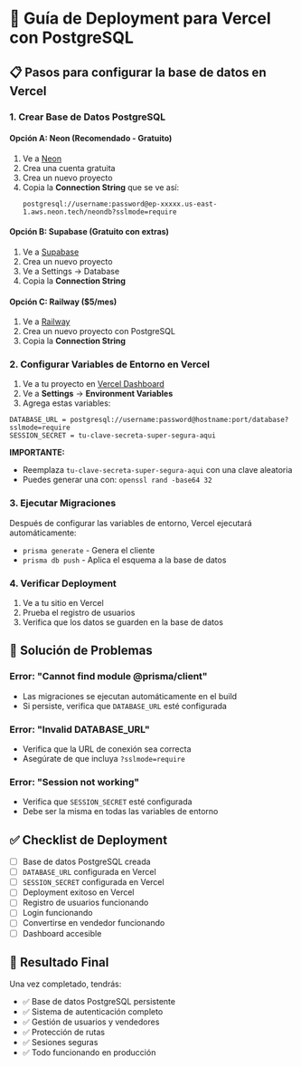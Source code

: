 # 🚀 Guía de Deployment para Vercel con PostgreSQL

## 📋 Pasos para configurar la base de datos en Vercel

### 1. Crear Base de Datos PostgreSQL

#### Opción A: Neon (Recomendado - Gratuito)
1. Ve a [Neon](https://neon.tech)
2. Crea una cuenta gratuita
3. Crea un nuevo proyecto
4. Copia la **Connection String** que se ve así:
   ```
   postgresql://username:password@ep-xxxxx.us-east-1.aws.neon.tech/neondb?sslmode=require
   ```

#### Opción B: Supabase (Gratuito con extras)
1. Ve a [Supabase](https://supabase.com)
2. Crea un nuevo proyecto
3. Ve a Settings → Database
4. Copia la **Connection String**

#### Opción C: Railway ($5/mes)
1. Ve a [Railway](https://railway.app)
2. Crea un nuevo proyecto con PostgreSQL
3. Copia la **Connection String**

### 2. Configurar Variables de Entorno en Vercel

1. Ve a tu proyecto en [Vercel Dashboard](https://vercel.com/dashboard)
2. Ve a **Settings** → **Environment Variables**
3. Agrega estas variables:

```
DATABASE_URL = postgresql://username:password@hostname:port/database?sslmode=require
SESSION_SECRET = tu-clave-secreta-super-segura-aqui
```

**IMPORTANTE:** 
- Reemplaza `tu-clave-secreta-super-segura-aqui` con una clave aleatoria
- Puedes generar una con: `openssl rand -base64 32`

### 3. Ejecutar Migraciones

Después de configurar las variables de entorno, Vercel ejecutará automáticamente:
- `prisma generate` - Genera el cliente
- `prisma db push` - Aplica el esquema a la base de datos

### 4. Verificar Deployment

1. Ve a tu sitio en Vercel
2. Prueba el registro de usuarios
3. Verifica que los datos se guarden en la base de datos

## 🔧 Solución de Problemas

### Error: "Cannot find module @prisma/client"
- Las migraciones se ejecutan automáticamente en el build
- Si persiste, verifica que `DATABASE_URL` esté configurada

### Error: "Invalid DATABASE_URL"
- Verifica que la URL de conexión sea correcta
- Asegúrate de que incluya `?sslmode=require`

### Error: "Session not working"
- Verifica que `SESSION_SECRET` esté configurada
- Debe ser la misma en todas las variables de entorno

## ✅ Checklist de Deployment

- [ ] Base de datos PostgreSQL creada
- [ ] `DATABASE_URL` configurada en Vercel
- [ ] `SESSION_SECRET` configurada en Vercel
- [ ] Deployment exitoso en Vercel
- [ ] Registro de usuarios funcionando
- [ ] Login funcionando
- [ ] Convertirse en vendedor funcionando
- [ ] Dashboard accesible

## 🎯 Resultado Final

Una vez completado, tendrás:
- ✅ Base de datos PostgreSQL persistente
- ✅ Sistema de autenticación completo
- ✅ Gestión de usuarios y vendedores
- ✅ Protección de rutas
- ✅ Sesiones seguras
- ✅ Todo funcionando en producción












